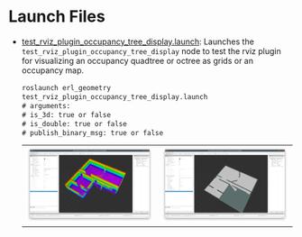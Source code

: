 # Launch Files

- [test_rviz_plugin_occupancy_tree_display.launch](test_rviz_plugin_occupancy_tree_display.launch):
  Launches the `test_rviz_plugin_occupancy_tree_display` node to test the rviz plugin for
  visualizing an occupancy quadtree or octree as grids or an occupancy map.
  ```shell
  roslaunch erl_geometry test_rviz_plugin_occupancy_tree_display.launch
  # arguments:
  # is_3d: true or false
  # is_double: true or false
  # publish_binary_msg: true or false
  ```
  |                                                  |                                                 |
  | ------------------------------------------------ | ----------------------------------------------- |
  | ![](assets/test_occupancy_tree_grid_display.png) | ![](assets/test_occupancy_tree_map_display.png) |
